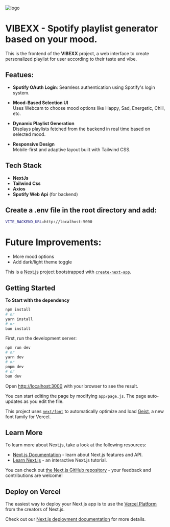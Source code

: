 
![logo](https://github.com/user-attachments/assets/941dd83a-c0de-4cc6-8e7d-e59cdec8ebad)

# **VIBEXX - Spotify playlist generator based on your mood.**

This is the frontend of the **VIBEXX** project, a web interface to create personalized playlist for user according to their taste and vibe. 

## **Featues:**

- **Spotify OAuth Login**:
  Seamless authentication using Spotify's login system.
 
- **Mood-Based Selection UI**  
  Uses Webcam to choose  mood options like Happy, Sad, Energetic, Chill, etc.

- **Dynamic Playlist Generation**  
  Displays playlists fetched from the backend in real time based on selected mood.

- **Responsive Design**  
  Mobile-first and adaptive layout built with Tailwind CSS.



## **Tech Stack**
- **NextJs**
- **Tailwind Css**
- **Axios**
- **Spotify Web Api** (for backend)


## **Create a .env file in the root directory and add:**
```bash
VITE_BACKEND_URL=http://localhost:5000
```

# **Future Improvements:**
- More mood options
- Add dark/light theme toggle




This is a [Next.js](https://nextjs.org) project bootstrapped with [`create-next-app`](https://github.com/vercel/next.js/tree/canary/packages/create-next-app).

## Getting Started

**To Start with the dependency**

```bash
npm install
# or
yarn install
# or
bun install

```

First, run the development server:

```bash
npm run dev
# or
yarn dev
# or
pnpm dev
# or
bun dev
```

Open [http://localhost:3000](http://localhost:3000) with your browser to see the result.

You can start editing the page by modifying `app/page.js`. The page auto-updates as you edit the file.

This project uses [`next/font`](https://nextjs.org/docs/app/building-your-application/optimizing/fonts) to automatically optimize and load [Geist](https://vercel.com/font), a new font family for Vercel.

## Learn More

To learn more about Next.js, take a look at the following resources:

- [Next.js Documentation](https://nextjs.org/docs) - learn about Next.js features and API.
- [Learn Next.js](https://nextjs.org/learn) - an interactive Next.js tutorial.

You can check out [the Next.js GitHub repository](https://github.com/vercel/next.js) - your feedback and contributions are welcome!

## Deploy on Vercel

The easiest way to deploy your Next.js app is to use the [Vercel Platform](https://vercel.com/new?utm_medium=default-template&filter=next.js&utm_source=create-next-app&utm_campaign=create-next-app-readme) from the creators of Next.js.

Check out our [Next.js deployment documentation](https://nextjs.org/docs/app/building-your-application/deploying) for more details.
